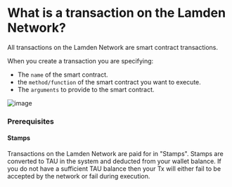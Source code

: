 
# What is a transaction on the Lamden Network?


All transactions on the Lamden Network are smart contract transactions.

When you create a transaction you are specifying:
- The `name` of the smart contract.
- the `method/function` of the smart contract you want to execute.
- The `arguments` to provide to the smart contract.

![image](/img/wallet/wallet_create_transaction.png)

### Prerequisites

#### Stamps
Transactions on the Lamden Network are paid for in "Stamps". Stamps are converted to TAU in the system and deducted from your wallet balance.
If you do not have a sufficient TAU balance then your Tx will either fail to be accepted by the network or fail during execution.